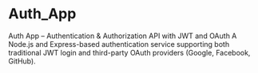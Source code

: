 # Auth_App
Auth App – Authentication &amp; Authorization API with JWT and OAuth A Node.js and Express-based authentication service supporting both traditional JWT login and third-party OAuth providers (Google, Facebook, GitHub). 
